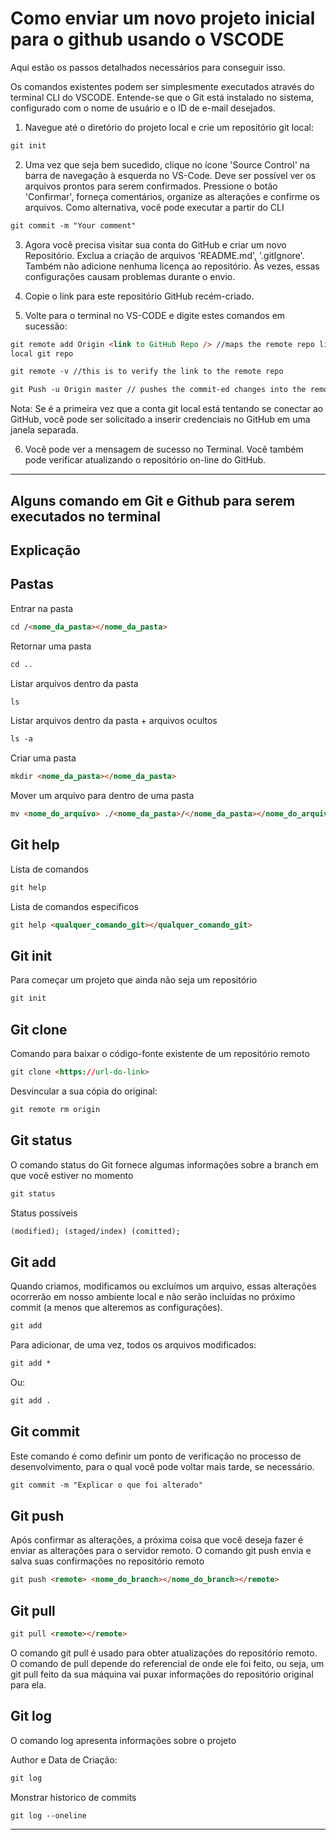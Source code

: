 # Como enviar um novo projeto inicial para o github usando o VSCODE

Aqui estão os passos detalhados necessários para conseguir isso.

Os comandos existentes podem ser simplesmente executados através do terminal CLI do VSCODE. Entende-se que o Git está instalado no sistema, configurado com o nome de usuário e o ID de e-mail desejados.

1. Navegue até o diretório do projeto local e crie um repositório git local:

```html
git init
```

2. Uma vez que seja bem sucedido, clique no ícone 'Source Control' na barra de navegação à esquerda no VS-Code. Deve ser possível ver os arquivos prontos para serem confirmados. Pressione o botão 'Confirmar', forneça comentários, organize as alterações e confirme os arquivos. Como alternativa, você pode executar a partir do CLI

```html
git commit -m "Your comment"
```

3. Agora você precisa visitar sua conta do GitHub e criar um novo Repositório. Exclua a criação de arquivos 'README.md', '.gitIgnore'. Também não adicione nenhuma licença ao repositório. Às vezes, essas configurações causam problemas durante o envio.

4. Copie o link para este repositório GitHub recém-criado.

5. Volte para o terminal no VS-CODE e digite estes comandos em sucessão:

```html
git remote add Origin <link to GitHub Repo /> //maps the remote repo link to
local git repo
```

```html
git remote -v //this is to verify the link to the remote repo
```

```html
git Push -u Origin master // pushes the commit-ed changes into the remote repo
```

Nota: Se é a primeira vez que a conta git local está tentando se conectar ao GitHub, você pode ser solicitado a inserir credenciais no GitHub em uma janela separada.

6. Você pode ver a mensagem de sucesso no Terminal. Você também pode verificar atualizando o repositório on-line do GitHub.

---

## Alguns comando em Git e Github para serem executados no terminal

## Explicação

## Pastas

Entrar na pasta

```html
cd /<nome_da_pasta></nome_da_pasta>
```

Retornar uma pasta

```html
cd ..
```

Listar arquivos dentro da pasta

```html
ls
```

Listar arquivos dentro da pasta + arquivos ocultos

```html
ls -a
```

Criar uma pasta

```html
mkdir <nome_da_pasta></nome_da_pasta>
```

Mover um arquivo para dentro de uma pasta

```html
mv <nome_do_arquivo> ./<nome_da_pasta>/</nome_da_pasta></nome_do_arquivo>
```

## Git help

Lista de comandos

```html
git help
```

Lista de comandos especificos

```html
git help <qualquer_comando_git></qualquer_comando_git>
```

## Git init

Para começar um projeto que ainda não seja um repositório

```html
git init
```

## Git clone

Comando para baixar o código-fonte existente de um repositório remoto

```html
git clone <https://url-do-link>
```

Desvincular a sua cópia do original:

```html
git remote rm origin
```

## Git status

O comando status do Git fornece algumas informações sobre a branch em que você estiver no momento

```html
git status
```

Status possiveis

```html
(modified); (staged/index) (comitted);
```

## Git add

Quando criamos, modificamos ou excluímos um arquivo, essas alterações ocorrerão em nosso ambiente local e não serão incluídas no próximo commit (a menos que alteremos as configurações).

```html
git add
```

Para adicionar, de uma vez, todos os arquivos modificados:

```html
git add *
```

Ou:

```html
git add .
```

## Git commit

Este comando é como definir um ponto de verificação no processo de desenvolvimento, para o qual você pode voltar mais tarde, se necessário.

```html
git commit -m "Explicar o que foi alterado"
```

## Git push

Após confirmar as alterações, a próxima coisa que você deseja fazer é enviar as alterações para o servidor remoto.
O comando git push envia e salva suas confirmações no repositório remoto

```html
git push <remote> <nome_do_branch></nome_do_branch></remote>
```

## Git pull

```html
git pull <remote></remote>
```

O comando git pull é usado para obter atualizações do repositório remoto. O comando de pull depende do referencial de onde ele foi feito, ou seja, um git pull feito da sua máquina vai puxar informações do repositório original para ela.

## Git log

O comando log apresenta informações sobre o projeto

Author e Data de Criação:

```html
git log
```

Monstrar historico de commits

```html
git log --oneline
```

---
